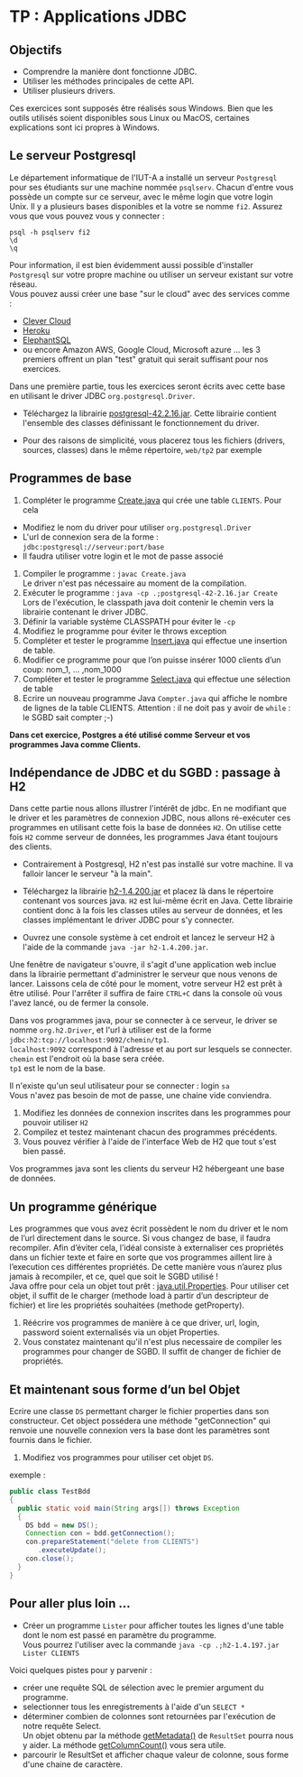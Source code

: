 # TP : Applications JDBC

## Objectifs

- Comprendre la manière dont fonctionne JDBC. 
- Utiliser les méthodes principales de cette API.
- Utiliser plusieurs drivers.

Ces exercices sont supposés être réalisés sous Windows. Bien que les outils utilisés soient disponibles sous Linux ou MacOS, certaines explications sont ici propres à Windows. 

## Le serveur Postgresql

Le département informatique de l'IUT-A a installé un serveur `Postgresql` pour ses étudiants sur une machine nommée `psqlserv`. Chacun d'entre vous possède un compte sur ce serveur, avec le même login que votre login Unix. Il y a plusieurs bases disponibles et la votre se nomme `fi2`. Assurez vous que vous pouvez vous y connecter :

```
psql -h psqlserv fi2
\d
\q
```

Pour information, il est bien évidemment aussi possible d'installer `Postgresql` sur votre propre machine ou utiliser un serveur existant sur votre réseau.  
Vous pouvez aussi créer une base "sur le cloud" avec des services comme :
* [Clever Cloud](https://www.clever-cloud.com/fr/) 
* [Heroku](https://www.heroku.com/pricing)
* [ElephantSQL](https://www.elephantsql.com/)
* ou encore Amazon AWS, Google Cloud, Microsoft azure ...
les 3 premiers offrent un plan "test" gratuit qui serait suffisant pour nos exercices.  


Dans une première partie, tous les exercices seront écrits avec cette base en utilisant le driver JDBC `org.postgresql.Driver`.

* Téléchargez la librairie [postgresql-42.2.16.jar](https://jdbc.postgresql.org/download/postgresql-42.2.16.jar). Cette librairie contient l'ensemble des classes définissant le fonctionnement du driver.

* Pour des raisons de simplicité, vous placerez tous les fichiers (drivers, sources, classes) dans le même répertoire, `web/tp2` par exemple


## Programmes de base

1. Compléter le programme [Create.java](Create.java) qui crée une table `CLIENTS`. Pour cela
  - Modifiez le nom du driver pour utiliser `org.postgresql.Driver`
  - L'url de connexion sera de la forme : `jdbc:postgresql://serveur:port/base`
  - Il faudra utiliser votre login et le mot de passe associé
1. Compiler le programme : `javac Create.java`  
Le driver n'est pas nécessaire au moment de la compilation.
1. Exécuter le programme : `java -cp .;postgresql-42-2.16.jar Create`  
Lors de l'exécution, le classpath java doit contenir le chemin vers la librairie contenant le driver JDBC.
1. Définir la variable système CLASSPATH pour éviter le `-cp`
1. Modifiez le programme pour éviter le throws exception
1. Compléter et tester le programme [Insert.java](Insert.java) qui effectue une insertion de table.
1. Modifier ce programme pour que l’on puisse insérer 1000 clients d’un coup: nom_1, ... ,nom_1000
1. Compléter et tester le programme [Select.java](Select.java) qui effectue une sélection de table
1. Ecrire un nouveau programme Java `Compter.java` qui affiche le nombre de lignes de la table CLIENTS. Attention : il ne doit pas y avoir de `while` : le SGBD sait compter ;-)

**Dans cet exercice, Postgres a été utilisé comme Serveur et vos programmes Java comme Clients.**


## Indépendance de JDBC et du SGBD : passage à H2

Dans cette partie nous allons illustrer l'intérêt de jdbc. En ne modifiant que le driver et les paramètres de connexion JDBC, nous allons ré-exécuter ces programmes en utilisant cette fois la base de données `H2`. On utilise cette fois `H2` comme serveur de données, les programmes Java étant toujours des clients.

* Contrairement à Postgresql, H2 n'est pas installé sur votre machine. Il va falloir lancer le serveur "à la main".

* Téléchargez la librairie [h2-1.4.200.jar](https://repo1.maven.org/maven2/com/h2database/h2/1.4.200/h2-1.4.200.jar) et placez là dans le répertoire contenant vos sources java. `H2` est lui-même écrit en Java. Cette librairie contient donc à la fois les classes utiles au serveur de données, et les classes implémentant le driver JDBC pour s'y connecter.

* Ouvrez une console système à cet endroit et lancez le serveur H2 à l'aide de la commande `java -jar h2-1.4.200.jar`.

Une fenêtre de navigateur s'ouvre, il s'agit d'une application web inclue dans la librairie permettant d'administrer le serveur que nous venons de lancer. Laissons cela de côté pour le moment, votre serveur H2 est prêt à être utilisé. Pour l'arrêter il suffira de faire `CTRL+C` dans la console où vous l'avez lancé, ou de fermer la console.

Dans vos programmes java, pour se connecter à ce serveur, le driver se nomme `org.h2.Driver`, et l'url à utiliser est de la forme `jdbc:h2:tcp://localhost:9092/chemin/tp1`.  
`localhost:9092` correspond à l'adresse et au port sur lesquels se connecter.  
`chemin` est l'endroit où la base sera créée.  
`tp1` est le nom de la base.

Il n'existe qu'un seul utilisateur pour se connecter : login `sa`  
Vous n'avez pas besoin de mot de passe, une chaine vide conviendra.

1. Modifiez les données de connexion inscrites dans les programmes pour pouvoir utiliser `H2`
1. Compilez et testez maintenant chacun des programmes précédents.  
1. Vous pouvez vérifier à l'aide de l'interface Web de H2 que tout s'est bien passé.

Vos programmes java sont les clients du serveur H2 hébergeant une base de données.  


## Un programme générique

Les programmes que vous avez écrit possèdent le nom du driver et le nom de l’url directement dans le source. Si vous changez de base, il faudra recompiler. Afin d’éviter cela, l’idéal consiste à externaliser ces propriétés dans un fichier texte et faire en sorte que vos programmes aillent lire à l’execution ces différentes propriétés. De cette manière vous n’aurez plus jamais à recompiler, et ce, quel que soit le SGBD utilisé !  
Java offre pour cela un objet tout prêt : [java.util.Properties](https://docs.oracle.com/javase/10/docs/api/java/util/Properties.html). Pour utiliser cet objet, il suffit de le charger (methode load à partir d’un descripteur de fichier) et lire les propriétés souhaitées (methode getProperty).

1. Réécrire vos programmes de manière à ce que driver, url, login, password soient externalisés via un objet Properties.
1. Vous constatez maintenant qu'il n'est plus necessaire de compiler les programmes pour changer de SGBD. Il suffit de changer de fichier de propriétés.


## Et maintenant sous forme d’un bel Objet

Ecrire une classe `DS` permettant charger le fichier properties dans son constructeur. Cet object possédera une méthode "getConnection" qui renvoie une nouvelle connexion vers la base dont les paramètres sont fournis dans le fichier.

1. Modifiez vos programmes pour utiliser cet objet `DS`.  

exemple :

```java
public class TestBdd
{
  public static void main(String args[]) throws Exception
  {
    DS bdd = new DS();
    Connection con = bdd.getConnection();
    con.prepareStatement("delete from CLIENTS")
       .executeUpdate();
    con.close();
  }
}
```

## Pour aller plus loin ...

* Créer un programme `Lister` pour afficher toutes les lignes d'une table dont le nom est passé en paramètre du programme.  
Vous pourrez l'utiliser avec la commande `java -cp .;h2-1.4.197.jar Lister CLIENTS`

Voici quelques pistes pour y parvenir :

- créer une requête SQL de sélection avec le premier argument du programme.  
- selectionner tous les enregistrements à l'aide d'un `SELECT *`  
- déterminer combien de colonnes sont retournées par l'exécution de notre requête Select.  
Un objet obtenu par la méthode [getMetadata()](https://docs.oracle.com/javase/10/docs/api/java/sql/ResultSet.html#getMetaData()) de `ResultSet` pourra nous y aider. La méthode [getColumnCount()](https://docs.oracle.com/javase/10/docs/api/java/sql/ResultSetMetaData.html#getColumnCount()) vous sera utile.
- parcourir le ResultSet et afficher chaque valeur de colonne, sous forme d'une chaine de caractère.



